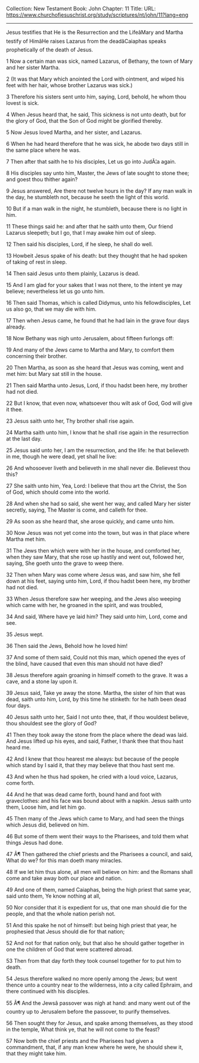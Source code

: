 Collection: New Testament
Book: John
Chapter: 11
Title: 
URL: https://www.churchofjesuschrist.org/study/scriptures/nt/john/11?lang=eng

---

Jesus testifies that He is the Resurrection and the LifeâMary and Martha testify of HimâHe raises Lazarus from the deadâCaiaphas speaks prophetically of the death of Jesus.

1 Now a certain man was sick, named Lazarus, of Bethany, the town of Mary and her sister Martha.

2 (It was that Mary which anointed the Lord with ointment, and wiped his feet with her hair, whose brother Lazarus was sick.)

3 Therefore his sisters sent unto him, saying, Lord, behold, he whom thou lovest is sick.

4 When Jesus heard that, he said, This sickness is not unto death, but for the glory of God, that the Son of God might be glorified thereby.

5 Now Jesus loved Martha, and her sister, and Lazarus.

6 When he had heard therefore that he was sick, he abode two days still in the same place where he was.

7 Then after that saith he to his disciples, Let us go into JudÃ¦a again.

8 His disciples say unto him, Master, the Jews of late sought to stone thee; and goest thou thither again?

9 Jesus answered, Are there not twelve hours in the day? If any man walk in the day, he stumbleth not, because he seeth the light of this world.

10 But if a man walk in the night, he stumbleth, because there is no light in him.

11 These things said he: and after that he saith unto them, Our friend Lazarus sleepeth; but I go, that I may awake him out of sleep.

12 Then said his disciples, Lord, if he sleep, he shall do well.

13 Howbeit Jesus spake of his death: but they thought that he had spoken of taking of rest in sleep.

14 Then said Jesus unto them plainly, Lazarus is dead.

15 And I am glad for your sakes that I was not there, to the intent ye may believe; nevertheless let us go unto him.

16 Then said Thomas, which is called Didymus, unto his fellowdisciples, Let us also go, that we may die with him.

17 Then when Jesus came, he found that he had lain in the grave four days already.

18 Now Bethany was nigh unto Jerusalem, about fifteen furlongs off:

19 And many of the Jews came to Martha and Mary, to comfort them concerning their brother.

20 Then Martha, as soon as she heard that Jesus was coming, went and met him: but Mary sat still in the house.

21 Then said Martha unto Jesus, Lord, if thou hadst been here, my brother had not died.

22 But I know, that even now, whatsoever thou wilt ask of God, God will give it thee.

23 Jesus saith unto her, Thy brother shall rise again.

24 Martha saith unto him, I know that he shall rise again in the resurrection at the last day.

25 Jesus said unto her, I am the resurrection, and the life: he that believeth in me, though he were dead, yet shall he live:

26 And whosoever liveth and believeth in me shall never die. Believest thou this?

27 She saith unto him, Yea, Lord: I believe that thou art the Christ, the Son of God, which should come into the world.

28 And when she had so said, she went her way, and called Mary her sister secretly, saying, The Master is come, and calleth for thee.

29 As soon as she heard that, she arose quickly, and came unto him.

30 Now Jesus was not yet come into the town, but was in that place where Martha met him.

31 The Jews then which were with her in the house, and comforted her, when they saw Mary, that she rose up hastily and went out, followed her, saying, She goeth unto the grave to weep there.

32 Then when Mary was come where Jesus was, and saw him, she fell down at his feet, saying unto him, Lord, if thou hadst been here, my brother had not died.

33 When Jesus therefore saw her weeping, and the Jews also weeping which came with her, he groaned in the spirit, and was troubled,

34 And said, Where have ye laid him? They said unto him, Lord, come and see.

35 Jesus wept.

36 Then said the Jews, Behold how he loved him!

37 And some of them said, Could not this man, which opened the eyes of the blind, have caused that even this man should not have died?

38 Jesus therefore again groaning in himself cometh to the grave. It was a cave, and a stone lay upon it.

39 Jesus said, Take ye away the stone. Martha, the sister of him that was dead, saith unto him, Lord, by this time he stinketh: for he hath been dead four days.

40 Jesus saith unto her, Said I not unto thee, that, if thou wouldest believe, thou shouldest see the glory of God?

41 Then they took away the stone from the place where the dead was laid. And Jesus lifted up his eyes, and said, Father, I thank thee that thou hast heard me.

42 And I knew that thou hearest me always: but because of the people which stand by I said it, that they may believe that thou hast sent me.

43 And when he thus had spoken, he cried with a loud voice, Lazarus, come forth.

44 And he that was dead came forth, bound hand and foot with graveclothes: and his face was bound about with a napkin. Jesus saith unto them, Loose him, and let him go.

45 Then many of the Jews which came to Mary, and had seen the things which Jesus did, believed on him.

46 But some of them went their ways to the Pharisees, and told them what things Jesus had done.

47 Â¶ Then gathered the chief priests and the Pharisees a council, and said, What do we? for this man doeth many miracles.

48 If we let him thus alone, all men will believe on him: and the Romans shall come and take away both our place and nation.

49 And one of them, named Caiaphas, being the high priest that same year, said unto them, Ye know nothing at all,

50 Nor consider that it is expedient for us, that one man should die for the people, and that the whole nation perish not.

51 And this spake he not of himself: but being high priest that year, he prophesied that Jesus should die for that nation;

52 And not for that nation only, but that also he should gather together in one the children of God that were scattered abroad.

53 Then from that day forth they took counsel together for to put him to death.

54 Jesus therefore walked no more openly among the Jews; but went thence unto a country near to the wilderness, into a city called Ephraim, and there continued with his disciples.

55 Â¶ And the Jewsâ passover was nigh at hand: and many went out of the country up to Jerusalem before the passover, to purify themselves.

56 Then sought they for Jesus, and spake among themselves, as they stood in the temple, What think ye, that he will not come to the feast?

57 Now both the chief priests and the Pharisees had given a commandment, that, if any man knew where he were, he should shew it, that they might take him.
